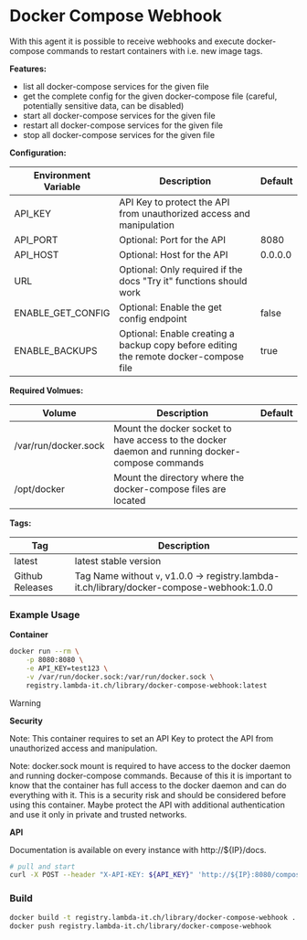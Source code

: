 # Docker Compose Webhook

With this agent it is possible to receive webhooks and execute docker-compose commands to restart containers with i.e. new image tags.

**Features:**

- list all docker-compose services for the given file
- get the complete config for the given docker-compose file (careful, potentially sensitive data, can be disabled)
- start all docker-compose services for the given file
- restart all docker-compose services for the given file
- stop all docker-compose services for the given file

**Configuration:**

| Environment Variable | Description                                                                           | Default |
| -------------------- | ------------------------------------------------------------------------------------- | ------- |
| API_KEY              | API Key to protect the API from unauthorized access and manipulation                  |         |
| API_PORT             | Optional: Port for the API                                                            | 8080    |
| API_HOST             | Optional: Host for the API                                                            | 0.0.0.0 |
| URL                  | Optional: Only required if the docs "Try it" functions should work                    |         |
| ENABLE_GET_CONFIG    | Optional: Enable the get config endpoint                                              | false   |
| ENABLE_BACKUPS       | Optional: Enable creating a backup copy before editing the remote docker-compose file | true    |

**Required Volmues:**

| Volume               | Description                                                                                     | Default |
| -------------------- | ----------------------------------------------------------------------------------------------- | ------- |
| /var/run/docker.sock | Mount the docker socket to have access to the docker daemon and running docker-compose commands |         |
| /opt/docker          | Mount the directory where the docker-compose files are located                                  |         |

**Tags:**

| Tag             | Description                                                                                |
| --------------- | ------------------------------------------------------------------------------------------ |
| latest          | latest stable version                                                                      |
| Github Releases | Tag Name without `v`, v1.0.0 -> registry.lambda-it.ch/library/docker-compose-webhook:1.0.0 |

### Example Usage

**Container**

```bash
docker run --rm \
    -p 8080:8080 \
    -e API_KEY=test123 \
    -v /var/run/docker.sock:/var/run/docker.sock \
    registry.lambda-it.ch/library/docker-compose-webhook:latest
```

> [!WARNING]
> **Security**
>
> Note: This container requires to set an API Key to protect the API from unauthorized access and manipulation.
>
> Note: docker.sock mount is required to have access to the docker daemon and running docker-compose commands.
> Because of this it is important to know that the container has full access to the docker daemon and can do everything with it.
> This is a security risk and should be considered before using this container.
> Maybe protect the API with additional authentication and use it only in private and trusted networks.

**API**

Documentation is available on every instance with http://${IP}/docs.

```bash
# pull and start
curl -X POST --header "X-API-KEY: ${API_KEY}" 'http://${IP}:8080/compose/up?path=/opt/docker&file=apps.yml'
```

### Build

```bash
docker build -t registry.lambda-it.ch/library/docker-compose-webhook .
docker push registry.lambda-it.ch/library/docker-compose-webhook
```
